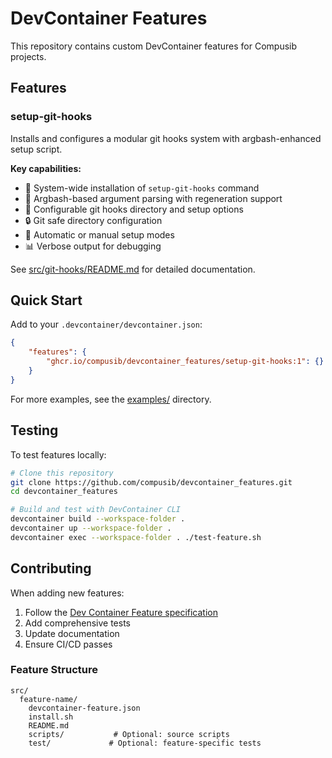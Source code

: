 # DevContainer Features

This repository contains custom DevContainer features for Compusib projects.

## Features

### setup-git-hooks

Installs and configures a modular git hooks system with argbash-enhanced setup script.

**Key capabilities:**
- 🔧 System-wide installation of `setup-git-hooks` command
- 📝 Argbash-based argument parsing with regeneration support
- 🎯 Configurable git hooks directory and setup options
- 🔒 Git safe directory configuration
- 🤖 Automatic or manual setup modes
- 📊 Verbose output for debugging

See [src/git-hooks/README.md](src/git-hooks/README.md) for detailed documentation.

## Quick Start

Add to your `.devcontainer/devcontainer.json`:

```json
{
    "features": {
        "ghcr.io/compusib/devcontainer_features/setup-git-hooks:1": {}
    }
}
```

For more examples, see the [examples/](examples/) directory.

## Testing

To test features locally:

```bash
# Clone this repository
git clone https://github.com/compusib/devcontainer_features.git
cd devcontainer_features

# Build and test with DevContainer CLI
devcontainer build --workspace-folder .
devcontainer up --workspace-folder .
devcontainer exec --workspace-folder . ./test-feature.sh
```

## Contributing

When adding new features:

1. Follow the [Dev Container Feature specification](https://containers.dev/implementors/features/)
2. Add comprehensive tests
3. Update documentation
4. Ensure CI/CD passes

### Feature Structure

```
src/
  feature-name/
    devcontainer-feature.json
    install.sh
    README.md
    scripts/           # Optional: source scripts
    test/             # Optional: feature-specific tests
```
